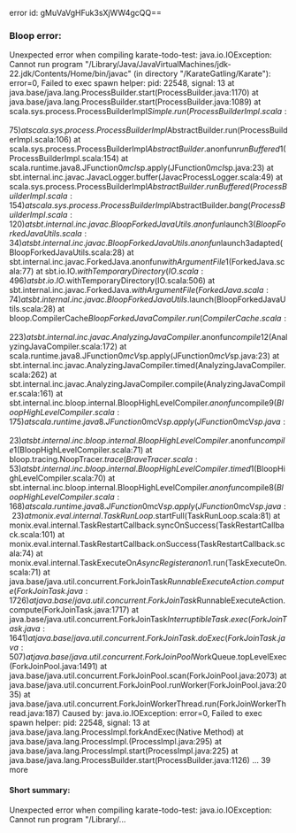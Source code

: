 error id: gMuVaVgHFuk3sXjWW4gcQQ==
### Bloop error:

Unexpected error when compiling karate-todo-test: java.io.IOException: Cannot run program "/Library/Java/JavaVirtualMachines/jdk-22.jdk/Contents/Home/bin/javac" (in directory "<HOME>/KarateGatling/Karate"): error=0, Failed to exec spawn helper: pid: 22548, signal: 13
	at java.base/java.lang.ProcessBuilder.start(ProcessBuilder.java:1170)
	at java.base/java.lang.ProcessBuilder.start(ProcessBuilder.java:1089)
	at scala.sys.process.ProcessBuilderImpl$Simple.run(ProcessBuilderImpl.scala:75)
	at scala.sys.process.ProcessBuilderImpl$AbstractBuilder.run(ProcessBuilderImpl.scala:106)
	at scala.sys.process.ProcessBuilderImpl$AbstractBuilder.$anonfun$runBuffered$1(ProcessBuilderImpl.scala:154)
	at scala.runtime.java8.JFunction0$mcI$sp.apply(JFunction0$mcI$sp.java:23)
	at sbt.internal.inc.javac.JavacLogger.buffer(JavacProcessLogger.scala:49)
	at scala.sys.process.ProcessBuilderImpl$AbstractBuilder.runBuffered(ProcessBuilderImpl.scala:154)
	at scala.sys.process.ProcessBuilderImpl$AbstractBuilder.$bang(ProcessBuilderImpl.scala:120)
	at sbt.internal.inc.javac.BloopForkedJavaUtils$.$anonfun$launch$3(BloopForkedJavaUtils.scala:34)
	at sbt.internal.inc.javac.BloopForkedJavaUtils$.$anonfun$launch$3$adapted(BloopForkedJavaUtils.scala:28)
	at sbt.internal.inc.javac.ForkedJava$.$anonfun$withArgumentFile$1(ForkedJava.scala:77)
	at sbt.io.IO$.withTemporaryDirectory(IO.scala:496)
	at sbt.io.IO$.withTemporaryDirectory(IO.scala:506)
	at sbt.internal.inc.javac.ForkedJava$.withArgumentFile(ForkedJava.scala:74)
	at sbt.internal.inc.javac.BloopForkedJavaUtils$.launch(BloopForkedJavaUtils.scala:28)
	at bloop.CompilerCache$BloopForkedJavaCompiler.run(CompilerCache.scala:223)
	at sbt.internal.inc.javac.AnalyzingJavaCompiler.$anonfun$compile$12(AnalyzingJavaCompiler.scala:172)
	at scala.runtime.java8.JFunction0$mcV$sp.apply(JFunction0$mcV$sp.java:23)
	at sbt.internal.inc.javac.AnalyzingJavaCompiler.timed(AnalyzingJavaCompiler.scala:262)
	at sbt.internal.inc.javac.AnalyzingJavaCompiler.compile(AnalyzingJavaCompiler.scala:161)
	at sbt.internal.inc.bloop.internal.BloopHighLevelCompiler.$anonfun$compile$9(BloopHighLevelCompiler.scala:175)
	at scala.runtime.java8.JFunction0$mcV$sp.apply(JFunction0$mcV$sp.java:23)
	at sbt.internal.inc.bloop.internal.BloopHighLevelCompiler.$anonfun$compile$1(BloopHighLevelCompiler.scala:71)
	at bloop.tracing.NoopTracer$.trace(BraveTracer.scala:53)
	at sbt.internal.inc.bloop.internal.BloopHighLevelCompiler.timed$1(BloopHighLevelCompiler.scala:70)
	at sbt.internal.inc.bloop.internal.BloopHighLevelCompiler.$anonfun$compile$8(BloopHighLevelCompiler.scala:168)
	at scala.runtime.java8.JFunction0$mcV$sp.apply(JFunction0$mcV$sp.java:23)
	at monix.eval.internal.TaskRunLoop$.startFull(TaskRunLoop.scala:81)
	at monix.eval.internal.TaskRestartCallback.syncOnSuccess(TaskRestartCallback.scala:101)
	at monix.eval.internal.TaskRestartCallback.onSuccess(TaskRestartCallback.scala:74)
	at monix.eval.internal.TaskExecuteOn$AsyncRegister$$anon$1.run(TaskExecuteOn.scala:71)
	at java.base/java.util.concurrent.ForkJoinTask$RunnableExecuteAction.compute(ForkJoinTask.java:1726)
	at java.base/java.util.concurrent.ForkJoinTask$RunnableExecuteAction.compute(ForkJoinTask.java:1717)
	at java.base/java.util.concurrent.ForkJoinTask$InterruptibleTask.exec(ForkJoinTask.java:1641)
	at java.base/java.util.concurrent.ForkJoinTask.doExec(ForkJoinTask.java:507)
	at java.base/java.util.concurrent.ForkJoinPool$WorkQueue.topLevelExec(ForkJoinPool.java:1491)
	at java.base/java.util.concurrent.ForkJoinPool.scan(ForkJoinPool.java:2073)
	at java.base/java.util.concurrent.ForkJoinPool.runWorker(ForkJoinPool.java:2035)
	at java.base/java.util.concurrent.ForkJoinWorkerThread.run(ForkJoinWorkerThread.java:187)
Caused by: java.io.IOException: error=0, Failed to exec spawn helper: pid: 22548, signal: 13
	at java.base/java.lang.ProcessImpl.forkAndExec(Native Method)
	at java.base/java.lang.ProcessImpl.<init>(ProcessImpl.java:295)
	at java.base/java.lang.ProcessImpl.start(ProcessImpl.java:225)
	at java.base/java.lang.ProcessBuilder.start(ProcessBuilder.java:1126)
	... 39 more
#### Short summary: 

Unexpected error when compiling karate-todo-test: java.io.IOException: Cannot run program "/Library/...